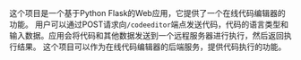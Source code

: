 这个项目是一个基于Python Flask的Web应用，它提供了一个在线代码编辑器的功能。
用户可以通过POST请求向`/codeeditor`端点发送代码，代码的语言类型和输入数据。应用会将代码和其他数据发送到一个远程服务器进行执行，然后返回执行结果。
这个项目可以作为在线代码编辑器的后端服务，提供代码执行的功能。
